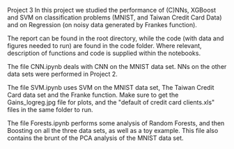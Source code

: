 Project 3
In this project we studied the performance of (C)NNs, XGBoost and SVM on classification problems (MNIST, and Taiwan Credit Card Data) and on Regression (on noisy data generated by Frankes function).

The report can be found in the root directory, while the code (with data and figures needed to run) are found in the code folder. Where relevant, description of functions and code is supplied within the notebooks.

The file CNN.ipynb deals with CNN on the MNIST data set. NNs on the other data sets were performed in Project 2.

The file SVM.ipynb uses SVM on the MNIST data set, The Taiwan Credit Card data set and the Franke function. Make sure to get the Gains_logreg.jpg file for plots, and the "default of credit card clients.xls" files in the same folder to run.

The file Forests.ipynb performs some analysis of Random Forests, and then Boosting on all the three data sets, as well as a toy example. This file also contains the brunt of the PCA analysis of the MNIST data set.
